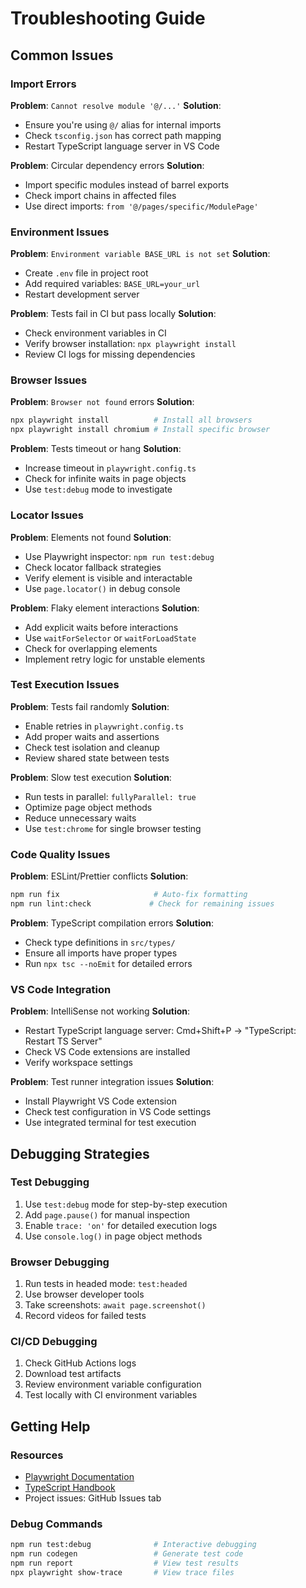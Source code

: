 # Troubleshooting Guide

## Common Issues

### Import Errors

**Problem**: `Cannot resolve module '@/...'`
**Solution**:

- Ensure you're using `@/` alias for internal imports
- Check `tsconfig.json` has correct path mapping
- Restart TypeScript language server in VS Code

**Problem**: Circular dependency errors
**Solution**:

- Import specific modules instead of barrel exports
- Check import chains in affected files
- Use direct imports: `from '@/pages/specific/ModulePage'`

### Environment Issues

**Problem**: `Environment variable BASE_URL is not set`
**Solution**:

- Create `.env` file in project root
- Add required variables: `BASE_URL=your_url`
- Restart development server

**Problem**: Tests fail in CI but pass locally
**Solution**:

- Check environment variables in CI
- Verify browser installation: `npx playwright install`
- Review CI logs for missing dependencies

### Browser Issues

**Problem**: `Browser not found` errors
**Solution**:

```bash
npx playwright install          # Install all browsers
npx playwright install chromium # Install specific browser
```

**Problem**: Tests timeout or hang
**Solution**:

- Increase timeout in `playwright.config.ts`
- Check for infinite waits in page objects
- Use `test:debug` mode to investigate

### Locator Issues

**Problem**: Elements not found
**Solution**:

- Use Playwright inspector: `npm run test:debug`
- Check locator fallback strategies
- Verify element is visible and interactable
- Use `page.locator()` in debug console

**Problem**: Flaky element interactions
**Solution**:

- Add explicit waits before interactions
- Use `waitForSelector` or `waitForLoadState`
- Check for overlapping elements
- Implement retry logic for unstable elements

### Test Execution Issues

**Problem**: Tests fail randomly
**Solution**:

- Enable retries in `playwright.config.ts`
- Add proper waits and assertions
- Check test isolation and cleanup
- Review shared state between tests

**Problem**: Slow test execution
**Solution**:

- Run tests in parallel: `fullyParallel: true`
- Optimize page object methods
- Reduce unnecessary waits
- Use `test:chrome` for single browser testing

### Code Quality Issues

**Problem**: ESLint/Prettier conflicts
**Solution**:

```bash
npm run fix                     # Auto-fix formatting
npm run lint:check             # Check for remaining issues
```

**Problem**: TypeScript compilation errors
**Solution**:

- Check type definitions in `src/types/`
- Ensure all imports have proper types
- Run `npx tsc --noEmit` for detailed errors

### VS Code Integration

**Problem**: IntelliSense not working
**Solution**:

- Restart TypeScript language server: Cmd+Shift+P → "TypeScript: Restart TS Server"
- Check VS Code extensions are installed
- Verify workspace settings

**Problem**: Test runner integration issues
**Solution**:

- Install Playwright VS Code extension
- Check test configuration in VS Code settings
- Use integrated terminal for test execution

## Debugging Strategies

### Test Debugging

1. Use `test:debug` mode for step-by-step execution
2. Add `page.pause()` for manual inspection
3. Enable `trace: 'on'` for detailed execution logs
4. Use `console.log()` in page object methods

### Browser Debugging

1. Run tests in headed mode: `test:headed`
2. Use browser developer tools
3. Take screenshots: `await page.screenshot()`
4. Record videos for failed tests

### CI/CD Debugging

1. Check GitHub Actions logs
2. Download test artifacts
3. Review environment variable configuration
4. Test locally with CI environment variables

## Getting Help

### Resources

- [Playwright Documentation](https://playwright.dev/)
- [TypeScript Handbook](https://www.typescriptlang.org/docs/)
- Project issues: GitHub Issues tab

### Debug Commands

```bash
npm run test:debug              # Interactive debugging
npm run codegen                 # Generate test code
npm run report                  # View test results
npx playwright show-trace       # View trace files
```
